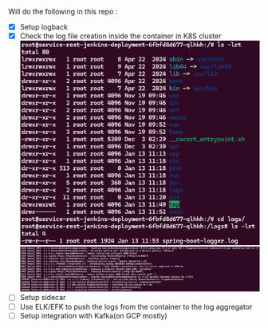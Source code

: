 Will do the following in this repo :
- [x] Setup logback
- [x] Check the log file creation inside the container in K8S cluster
  ![img.png](img.png) ![img_1.png](img_1.png)
- [ ] Setup sidecar
- [ ] Use ELK/EFK to push the logs from the container to the log aggregator
- [ ] Setup integration with Kafka(on GCP mostly)